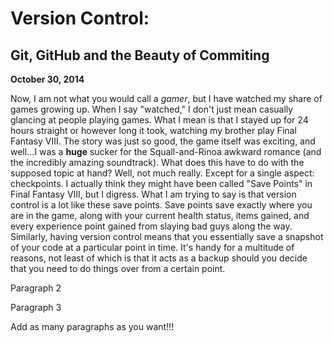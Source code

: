 # Version Control:

## Git, GitHub and the Beauty of Commiting

**October 30, 2014**

Now, I am not what you would call a *gamer*, but I have watched my share of games growing up. When I say "watched," I don't just mean casually glancing at people playing games. What I mean is that I stayed up for 24 hours straight or however long it took, watching my brother play Final Fantasy VIII. The story was just so good, the game itself was exciting, and well...I was a **huge** sucker for the Squall-and-Rinoa awkward romance (and the incredibly amazing soundtrack). What does this have to do with the supposed topic at hand? Well, not much really. Except for a single aspect: checkpoints. I actually think they might have been called "Save Points" in Final Fantasy VIII, but I digress. What I am trying to say is that version control is a lot like these save points. Save points save exactly where you are in the game, along with your current health status, items gained, and every experience point gained from slaying bad guys along the way. Similarly, having version control means that you essentially save a snapshot of your code at a particular point in time. It's handy for a multitude of reasons, not least of which is that it acts as a backup should you decide that you need to do things over from a certain point.

Paragraph 2

Paragraph 3

Add as many paragraphs as you want!!!